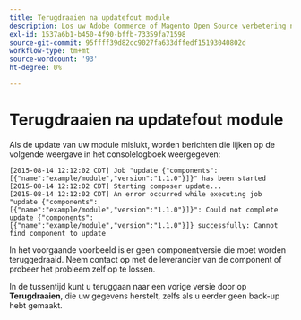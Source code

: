 ```yaml
---
title: Terugdraaien na updatefout module
description: Los uw Adobe Commerce of Magento Open Source verbetering na het ontmoeten van een fout van de moduleupdate problemen op.
exl-id: 1537a6b1-b450-4f90-bffb-73359fa71598
source-git-commit: 95ffff39d82cc9027fa633dffedf15193040802d
workflow-type: tm+mt
source-wordcount: '93'
ht-degree: 0%

---
```


# Terugdraaien na updatefout module

Als de update van uw module mislukt, worden berichten die lijken op de volgende weergave in het consolelogboek weergegeven:

```terminal
[2015-08-14 12:12:02 CDT] Job "update {"components":[{"name":"example/module","version":"1.1.0"}]}" has been started
[2015-08-14 12:12:02 CDT] Starting composer update...
[2015-08-14 12:12:02 CDT] An error occurred while executing job "update {"components":
[{"name":"example/module","version":"1.1.0"}]}": Could not complete update {"components":
[{"name":"example/module","version":"1.1.0"}]} successfully: Cannot find component to update
```

In het voorgaande voorbeeld is er geen componentversie die moet worden teruggedraaid. Neem contact op met de leverancier van de component of probeer het probleem zelf op te lossen.

In de tussentijd kunt u teruggaan naar een vorige versie door op **Terugdraaien**, die uw gegevens herstelt, zelfs als u eerder geen back-up hebt gemaakt.
